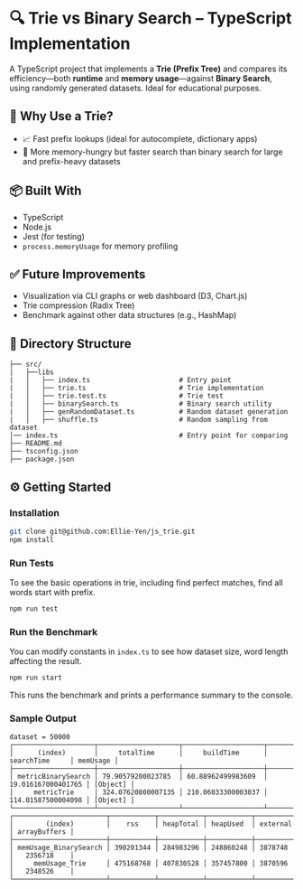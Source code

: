 # 🔍 Trie vs Binary Search – TypeScript Implementation

A TypeScript project that implements a **Trie (Prefix Tree)** and compares its efficiency—both **runtime** and **memory usage**—against **Binary Search**, using randomly generated datasets. Ideal for educational purposes.

## 🧩 Why Use a Trie?

- 📈 Fast prefix lookups (ideal for autocomplete, dictionary apps)
- 🧠 More memory-hungry but faster search than binary search for large and prefix-heavy datasets

## 📦 Built With

- TypeScript
- Node.js
- Jest (for testing)
- `process.memoryUsage` for memory profiling

## ✅ Future Improvements

- Visualization via CLI graphs or web dashboard (D3, Chart.js)
- Trie compression (Radix Tree)
- Benchmark against other data structures (e.g., HashMap)

## 📁 Directory Structure

```
├── src/
|   ├──libs
|   │   ├── index.ts                      # Entry point
|   │   ├── trie.ts                       # Trie implementation
|   │   ├── trie.test.ts                  # Trie test
|   │   ├── binarySearch.ts               # Binary search utility
|   │   ├── genRandomDataset.ts           # Random dataset generation
|   │   ├── shuffle.ts                    # Random sampling from dataset
│── index.ts                              # Entry point for comparing
├── README.md
├── tsconfig.json
├── package.json
```

## ⚙️ Getting Started

### Installation

```bash
git clone git@github.com:Ellie-Yen/js_trie.git
npm install
```

### Run Tests

To see the basic operations in trie, including find perfect matches, find all words start with prefix.

```bash
npm run test
```

### Run the Benchmark

You can modify constants in `index.ts` to see how dataset size, word length affecting the result.

```bash
npm run start
```

This runs the benchmark and prints a performance summary to the console.

### Sample Output

```
dataset = 50000
┌────────────────────┬────────────────────┬────────────────────┬────────────────────┬──────────┐
│      (index)       │     totalTime      │     buildTime      │     searchTime     │ memUsage │
├────────────────────┼────────────────────┼────────────────────┼────────────────────┼──────────┤
│ metricBinarySearch │ 79.90579200023785  │ 60.88962499983609  │ 19.016167000401765 │ [Object] │
│     metricTrie     │ 324.07620800007135 │ 210.06033300003037 │ 114.01587500004098 │ [Object] │
└────────────────────┴────────────────────┴────────────────────┴────────────────────┴──────────┘
┌───────────────────────┬───────────┬───────────┬───────────┬──────────┬──────────────┐
│        (index)        │    rss    │ heapTotal │ heapUsed  │ external │ arrayBuffers │
├───────────────────────┼───────────┼───────────┼───────────┼──────────┼──────────────┤
│ memUsage_BinarySearch │ 390201344 │ 284983296 │ 248860248 │ 3878748  │   2356718    │
│     memUsage_Trie     │ 475168768 │ 407830528 │ 357457800 │ 3870596  │   2348526    │
└───────────────────────┴───────────┴───────────┴───────────┴──────────┴──────────────┘
```
